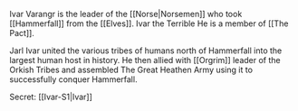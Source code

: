 Ivar Varangr is the leader of the [[Norse|Norsemen]] who took [[Hammerfall]] from the [[Elves]].
Ivar the Terrible
He is a member of [[The Pact]].

Jarl Ivar united the various tribes of humans north of Hammerfall into the largest human host in history. He then allied with [[Orgrim]] leader of the Orkish Tribes and assembled The Great Heathen Army using it to successfully conquer Hammerfall.

Secret: [[Ivar-S1|Ivar]]